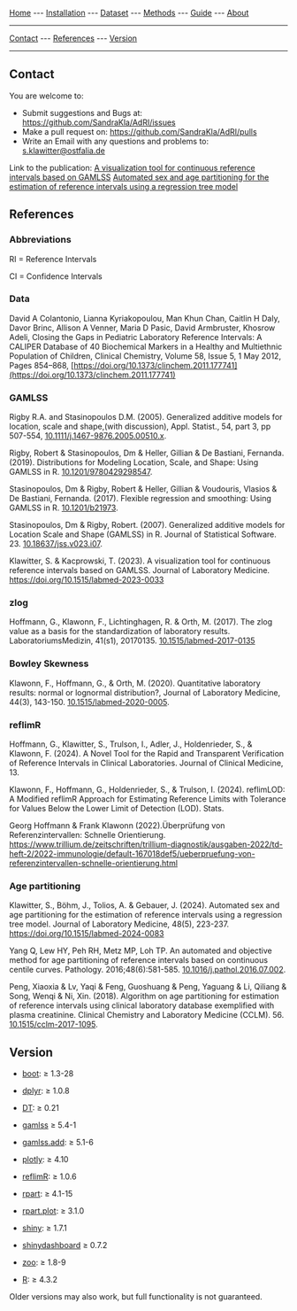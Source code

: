 [Home](./index.md) --- [Installation](./install.md) --- [Dataset](./data.md) --- [Methods](./methods.md) --- [Guide](./guide.md) --- [About](./about.md)

---

[Contact](#contact) --- [References](#references) --- [Version](#version)

---

## Contact <a name = "contact"></a>

You are welcome to:
- Submit suggestions and Bugs at: https://github.com/SandraKla/AdRI/issues
- Make a pull request on: https://github.com/SandraKla/AdRI/pulls
- Write an Email with any questions and problems to: s.klawitter@ostfalia.de

Link to the publication: 
[A visualization tool for continuous reference intervals based on GAMLSS](https://doi.org/10.1515/labmed-2023-0033)
[Automated sex and age partitioning for the estimation of reference intervals using a regression tree model](https://doi.org/10.1515/labmed-2024-0083)

## References <a name = "references"></a>

### Abbreviations

RI = Reference Intervals

CI = Confidence Intervals

### Data

David A Colantonio, Lianna Kyriakopoulou, Man Khun Chan, Caitlin H Daly, Davor Brinc, Allison A Venner, Maria D Pasic, David Armbruster, Khosrow Adeli, Closing the Gaps in Pediatric Laboratory Reference Intervals: A CALIPER Database of 40 Biochemical Markers in a Healthy and Multiethnic Population of Children, Clinical Chemistry, Volume 58, Issue 5, 1 May 2012, Pages 854–868, [https://doi.org/10.1373/clinchem.2011.177741](https://doi.org/10.1373/clinchem.2011.177741)

### GAMLSS

Rigby R.A. and Stasinopoulos D.M. (2005). Generalized additive models for location, scale and shape,(with discussion),
  Appl. Statist., 54, part 3, pp 507-554, [10.1111/j.1467-9876.2005.00510.x](https://doi.org/10.1111/j.1467-9876.2005.00510.x).

Rigby, Robert & Stasinopoulos, Dm & Heller, Gillian & De Bastiani, Fernanda. (2019). Distributions for Modeling Location, Scale, and Shape: Using GAMLSS in R. [10.1201/9780429298547](https://doi.org/10.1201/9780429298547). 

Stasinopoulos, Dm & Rigby, Robert & Heller, Gillian & Voudouris, Vlasios & De Bastiani, Fernanda. (2017). Flexible regression and smoothing: Using GAMLSS in R. [10.1201/b21973](https://doi.org/10.1201/b21973). 

Stasinopoulos, Dm & Rigby, Robert. (2007). Generalized additive models for Location Scale and Shape (GAMLSS) in R. Journal of Statistical Software. 23. [10.18637/jss.v023.i07](https://doi.org/10.18637/jss.v023.i07). 

Klawitter, S. & Kacprowski, T. (2023). A visualization tool for continuous reference intervals based on GAMLSS. Journal of Laboratory Medicine. https://doi.org/10.1515/labmed-2023-0033

### zlog

Hoffmann, G., Klawonn, F., Lichtinghagen, R. & Orth, M. (2017). The zlog value as a basis for the standardization of laboratory results. LaboratoriumsMedizin, 41(s1), 20170135. [10.1515/labmed-2017-0135](https://doi.org/10.1515/labmed-2017-0135)

### Bowley Skewness

Klawonn, F., Hoffmann, G., & Orth, M. (2020). Quantitative laboratory results: normal or lognormal distribution?, Journal of Laboratory Medicine, 44(3), 143-150. [10.1515/labmed-2020-0005](https://doi.org/10.1515/labmed-2020-0005).

### reflimR

Hoffmann, G., Klawitter, S., Trulson, I., Adler, J., Holdenrieder, S., & Klawonn, F. (2024). A Novel Tool for the Rapid and Transparent Verification of Reference Intervals in Clinical Laboratories. Journal of Clinical Medicine, 13.

Klawonn, F., Hoffmann, G., Holdenrieder, S., & Trulson, I. (2024). reflimLOD: A Modified reflimR Approach for Estimating Reference Limits with Tolerance for Values Below the Lower Limit of Detection (LOD). Stats.

Georg Hoffmann & Frank Klawonn (2022).Überprüfung von Referenzintervallen: Schnelle Orientierung. https://www.trillium.de/zeitschriften/trillium-diagnostik/ausgaben-2022/td-heft-2/2022-immunologie/default-167018def5/ueberpruefung-von-referenzintervallen-schnelle-orientierung.html

### Age partitioning

Klawitter, S., Böhm, J., Tolios, A. & Gebauer, J. (2024). Automated sex and age partitioning for the estimation of reference intervals using a regression tree model. Journal of Laboratory Medicine, 48(5), 223-237. https://doi.org/10.1515/labmed-2024-0083

Yang Q, Lew HY, Peh RH, Metz MP, Loh TP. An automated and objective method for age partitioning of reference intervals based on continuous centile curves. Pathology. 2016;48(6):581-585. [10.1016/j.pathol.2016.07.002](https://doi.org/10.1016/j.pathol.2016.07.002).

Peng, Xiaoxia & Lv, Yaqi & Feng, Guoshuang & Peng, Yaguang & Li, Qiliang & Song, Wenqi & Ni, Xin. (2018). Algorithm on age partitioning for estimation of reference intervals using clinical laboratory database exemplified with plasma creatinine. Clinical Chemistry and Laboratory Medicine (CCLM). 56. [10.1515/cclm-2017-1095](https://doi.org/10.1515/cclm-2017-1095). 

## Version <a name = "version"></a>

* [boot](https://cran.r-project.org/web/packages/boot/index.html): ≥ 1.3-28
* [dplyr](https://cran.r-project.org/web/packages/dplyr/index.html): ≥ 1.0.8
* [DT](https://cran.r-project.org/web/packages/DT/index.html): ≥ 0.21
* [gamlss](https://cran.r-project.org/web/packages/gamlss/index.html) ≥ 5.4-1
* [gamlss.add](https://cran.r-project.org/web/packages/gamlss.add/index.html): ≥ 5.1-6 
* [plotly](https://cran.r-project.org/web/packages/plotly/index.html): ≥ 4.10
* [reflimR](https://cran.r-project.org/web/packages/reflimR/index.html): ≥ 1.0.6
* [rpart](https://cran.r-project.org/web/packages/rpart/index.html): ≥ 4.1-15 
* [rpart.plot](https://cran.r-project.org/web/packages/rpart.plot/index.html): ≥ 3.1.0
* [shiny](https://cran.r-project.org/web/packages/shiny/index.html): ≥ 1.7.1
* [shinydashboard](https://cran.r-project.org/web/packages/shinydashboard/index.html) ≥ 0.7.2
* [zoo](https://cran.r-project.org/web/packages/zoo/index.html): ≥ 1.8-9

* [R](https://www.r-project.org/): ≥ 4.3.2

Older versions may also work, but full functionality is not guaranteed.